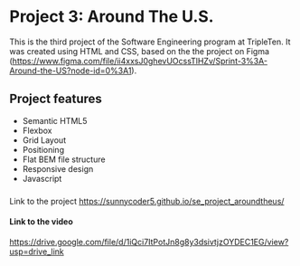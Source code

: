 # Project 3: Around The U.S.

This is the third project of the Software Engineering program at TripleTen. It was created using HTML and CSS, based on the the project on Figma (https://www.figma.com/file/ii4xxsJ0ghevUOcssTlHZv/Sprint-3%3A-Around-the-US?node-id=0%3A1).

## Project features

- Semantic HTML5
- Flexbox
- Grid Layout
- Positioning
- Flat BEM file structure
- Responsive design
- Javascript

###

Link to the project https://sunnycoder5.github.io/se_project_aroundtheus/

#### Link to the video

https://drive.google.com/file/d/1iQci7ItPotJn8g8y3dsivtjzOYDEC1EG/view?usp=drive_link
